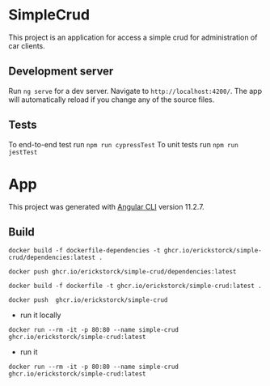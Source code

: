 # SimpleCrud

This project is an application for access a simple crud for administration of car clients.

## Development server

Run `ng serve` for a dev server. Navigate to `http://localhost:4200/`. The app will automatically reload if you change any of the source files.

## Tests
To end-to-end test run `npm run cypressTest`
To unit tests run `npm run jestTest`

# App

This project was generated with [Angular CLI](https://github.com/angular/angular-cli) version 11.2.7.

## Build
``` docker
docker build -f dockerfile-dependencies -t ghcr.io/erickstorck/simple-crud/dependencies:latest .

docker push ghcr.io/erickstorck/simple-crud/dependencies:latest

docker build -f dockerfile -t ghcr.io/erickstorck/simple-crud:latest .

docker push  ghcr.io/erickstorck/simple-crud
```

* run it locally
``` docker
docker run --rm -it -p 80:80 --name simple-crud ghcr.io/erickstorck/simple-crud:latest
```

* run it 
``` docker
docker run --rm -it -p 80:80 --name simple-crud ghcr.io/erickstorck/simple-crud:latest
```